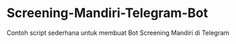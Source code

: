 # Screening-Mandiri-Telegram-Bot
Contoh script sederhana untuk membuat Bot Screening Mandiri di Telegram
